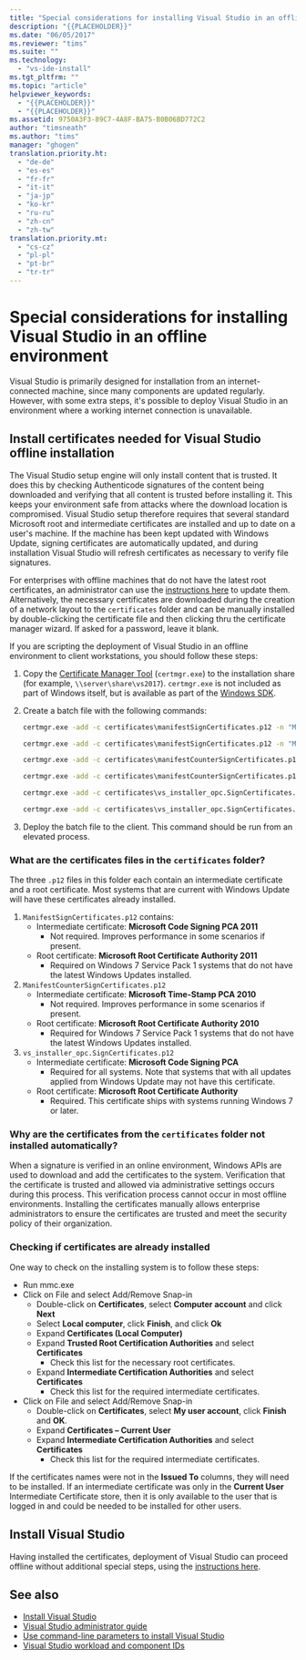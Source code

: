 ```yaml
---
title: "Special considerations for installing Visual Studio in an offline environment | Microsoft Docs"
description: "{{PLACEHOLDER}}"
ms.date: "06/05/2017"
ms.reviewer: "tims"
ms.suite: ""
ms.technology:
  - "vs-ide-install"
ms.tgt_pltfrm: ""
ms.topic: "article"
helpviewer_keywords:
  - "{{PLACEHOLDER}}"
  - "{{PLACEHOLDER}}"
ms.assetid: 9750A3F3-89C7-4A8F-BA75-B0B06BD772C2
author: "timsneath"
ms.author: "tims"
manager: "ghogen"
translation.priority.ht:
  - "de-de"
  - "es-es"
  - "fr-fr"
  - "it-it"
  - "ja-jp"
  - "ko-kr"
  - "ru-ru"
  - "zh-cn"
  - "zh-tw"
translation.priority.mt:
  - "cs-cz"
  - "pl-pl"
  - "pt-br"
  - "tr-tr"
---
```

# Special considerations for installing Visual Studio in an offline environment

Visual Studio is primarily designed for installation from an internet-connected machine, since many components are updated regularly. However, with some extra steps, it's possible to deploy Visual Studio in an environment where a working internet connection is unavailable.

## Install certificates needed for Visual Studio offline installation
The Visual Studio setup engine will only install content that is trusted. It does this by checking Authenticode signatures of the content being downloaded and verifying that all content is trusted before installing it. This keeps your environment safe from attacks where the download location is compromised. Visual Studio setup therefore requires that several standard Microsoft root and intermediate certificates are installed and up to date on a user's machine. If the machine has been kept updated with Windows Update, signing certificates are automatically updated, and during installation Visual Studio will refresh certificates as necessary to verify file signatures. 

For enterprises with offline machines that do not have the latest root certificates, an administrator can use the [instructions here](https://technet.microsoft.com/en-us/library/dn265983.aspx) to update them. Alternatively, the necessary certificates are downloaded during the creation of a network layout to the `certificates` folder and can be manually installed by double-clicking the certificate file and then clicking thru the certificate manager wizard. If asked for a password, leave it blank.

If you are scripting the deployment of Visual Studio in an offline environment to client workstations, you should follow these steps:

1. Copy the [Certificate Manager Tool](https://msdn.microsoft.com/en-us/library/e78byta0.aspx) (`certmgr.exe`) to the installation share (for example, `\\server\share\vs2017`). `certmgr.exe` is not included as part of Windows itself, but is available as part of the [Windows SDK](https://developer.microsoft.com/en-US/windows/downloads/windows-10-sdk). 

2. Create a batch file with the following commands:

   ```cmd
   certmgr.exe -add -c certificates\manifestSignCertificates.p12 -n "Microsoft Code Signing PCA 2011" -s -r LocalMachine CA
   
   certmgr.exe -add -c certificates\manifestSignCertificates.p12 -n "Microsoft Root Certificate Authority" -s -r LocalMachine root
   
   certmgr.exe -add -c certificates\manifestCounterSignCertificates.p12 -n "Microsoft Time-Stamp PCA 2010" -s -r LocalMachine CA
   
   certmgr.exe -add -c certificates\manifestCounterSignCertificates.p12 -n "Microsoft Root Certificate Authority" -s -r LocalMachine root
   
   certmgr.exe -add -c certificates\vs_installer_opc.SignCertificates.p12 -n "Microsoft Code Signing PCA" -s -r LocalMachine CA
   
   certmgr.exe -add -c certificates\vs_installer_opc.SignCertificates.p12 -n "Microsoft Root Certificate Authority" -s -r LocalMachine root
   ```

3. Deploy the batch file to the client. This command should be run from an elevated process.

### What are the certificates files in the `certificates` folder?
The three `.p12` files in this folder each contain an intermediate certificate and a root certificate. Most systems that are current with Windows Update will have these certificates already installed.

1. `ManifestSignCertificates.p12` contains:
    * Intermediate certificate: **Microsoft Code Signing PCA 2011**
        * Not required. Improves performance in some scenarios if present.
    * Root certificate: **Microsoft Root Certificate Authority 2011**
        * Required on Windows 7 Service Pack 1 systems that do not have the latest Windows Updates installed.
2. `ManifestCounterSignCertificates.p12`
    * Intermediate certificate: **Microsoft Time-Stamp PCA 2010**
        * Not required. Improves performance in some scenarios if present.
    * Root certificate: **Microsoft Root Certificate Authority 2010**
        * Required for Windows 7 Service Pack 1 systems that do not have the latest Windows Updates installed.
3. `vs_installer_opc.SignCertificates.p12`
    * Intermediate certificate: **Microsoft Code Signing PCA**
        * Required for all systems. Note that systems that with all updates applied from Windows Update may not have this certificate.
    * Root certificate: **Microsoft Root Certificate Authority**
        * Required. This certificate ships with systems running Windows 7 or later.

### Why are the certificates from the `certificates` folder not installed automatically?
When a signature is verified in an online environment, Windows APIs are used to download and add the certificates to the system. Verification that the certificate is trusted and allowed via administrative settings occurs during this process. This verification process cannot occur in most offline environments. Installing the certificates manually allows enterprise administrators to ensure the certificates are trusted and meet the security policy of their organization.

### Checking if certificates are already installed
One way to check on the installing system is to follow these steps:
* Run mmc.exe
* Click on File and select Add/Remove Snap-in
  * Double-click on **Certificates**, select **Computer account** and click **Next**
  * Select **Local computer**, click **Finish**, and click **Ok**
  * Expand **Certificates (Local Computer)**
  * Expand **Trusted Root Certification Authorities** and select **Certificates**
    * Check this list for the necessary root certificates.
  * Expand **Intermediate Certification Authorities** and select **Certificates**
    * Check this list for the required intermediate certificates.
* Click on File and select Add/Remove Snap-in
  * Double-click on **Certificates**, select **My user account**, click **Finish** and **OK**.
  * Expand **Certificates – Current User**
  * Expand **Intermediate Certification Authorities** and select **Certificates**
    * Check this list for the required intermediate certificates.
    
If the certificates names were not in the **Issued To** columns, they will need to be installed.  If an intermediate certificate was only in the **Current User** Intermediate Certificate store, then it is only available to the user that is logged in and could be needed to be installed for other users.

## Install Visual Studio
Having installed the certificates, deployment of Visual Studio can proceed offline without additional special steps, using the [instructions here](create-a-network-installation-of-visual-studio.md#deploying-from-a-network-installation).


## See also
* [Install Visual Studio](install-visual-studio.md)
* [Visual Studio administrator guide](visual-studio-administrator-guide.md)
* [Use command-line parameters to install Visual Studio](use-command-line-parameters-to-install-visual-studio.md)
* [Visual Studio workload and component IDs](workload-and-component-ids.md)
